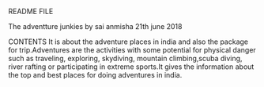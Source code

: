 README FILE

The adventture junkies by 
sai anmisha
21th june 2018

CONTENTS
  It is about the adventure places in india and also the package for trip.Adventures are the activities with some potential for physical danger such as traveling, exploring, skydiving, mountain climbing,scuba diving, river rafting or participating in extreme sports.It gives the information about the top and best places for doing adventures in india.
